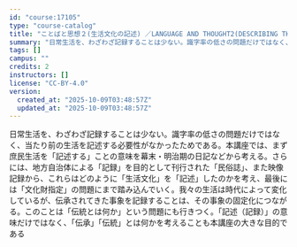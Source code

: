 ```yaml
---
id: "course:17105"
type: "course-catalog"
title: "ことばと思想２(生活文化の記述) ／LANGUAGE AND THOUGHT2(DESCRIBING THE CULTURE OF EVERYDAY LIFE)"
summary: "日常生活を、わざわざ記録することは少ない。識字率の低さの問題だけではなく、当たり前の生活を記述する必要性がなかったためである。本講座では、まず庶民生活を「記述する」ことの意味を幕末・明治期の日記などから考える。さらには、地方自治体による「記…"
tags: []
campus: ""
credits: 2
instructors: []
license: "CC-BY-4.0"
version:
  created_at: "2025-10-09T03:48:57Z"
  updated_at: "2025-10-09T03:48:57Z"
---
```

日常生活を、わざわざ記録することは少ない。識字率の低さの問題だけではなく、当たり前の生活を記述する必要性がなかったためである。本講座では、まず庶民生活を「記述する」ことの意味を幕末・明治期の日記などから考える。さらには、地方自治体による「記録」を目的として刊行された「民俗誌」、また映像記録から、これらはどのように「生活文化」を「記述」したのかを考え、最後には「文化財指定」の問題にまで踏み込んでいく。我々の生活は時代によって変化しているが、伝承されてきた事象を記録することは、その事象の固定化につながる。このことは「伝統とは何か」という問題にも行きつく。「記述（記録）」の意味だけではなく、「伝承」「伝統」とは何かを考えることも本講座の大きな目的である

